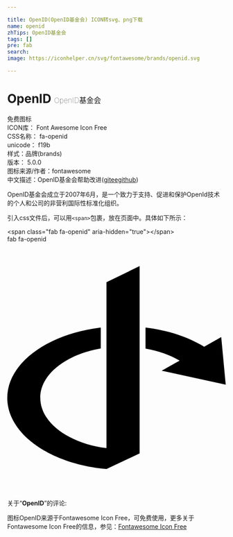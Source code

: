 ```yaml
---

title: OpenID(OpenID基金会) ICON转svg、png下载
name: openid
zhTips: OpenID基金会
tags: []
pre: fab
search: 
image: https://iconhelper.cn/svg/fontawesome/brands/openid.svg

---
```


# OpenID  <small style="font-size: 60%;font-weight: 100">OpenID基金会</small>


<div class="detail-page">
<p>
<span><span class="badge-success badge">免费图标</span> </span>
<br/>
<span>
ICON库：
<span class="badge-secondary badge">Font Awesome Icon Free</span> 
</span>
<br/>
<span>
CSS名称：
<span class="badge-secondary badge">fa-openid</span> 
</span>
<br/>
<span>
unicode：
<span class="badge-secondary badge">f19b</span> 
<copy-btn content='f19b' btn-title=""></copy-btn>
<copy-btn :content='String.fromCodePoint(parseInt("f19b", 16))' btn-title="复制U"></copy-btn>
</span><br/><span>样式：<span class="badge-light badge">品牌(brands)</span></span>
<br/>
<span>
版本：
<span class="badge-secondary badge">5.0.0</span> 
</span>
<br/>
<span>图标来源/作者：<span class="badge-light badge">fontawesome</span></span> 
<br/>
<span class="zh-detail">中文描述：<span class="badge-primary badge">OpenID基金会</span><span class="help-link"><span>帮助改进</span>(<a href="https://gitee.com/liuwave/icon-helper/edit/master/json/fontawesome/brands/openid.json" target="_blank" rel="noopener noreferrer">gitee</a><a href="https://github.com/liuwave/icon-helper/edit/master/json/fontawesome/brands/openid.json" target="_blank" rel="noopener noreferrer">github</a></span>)</span><br/>
</p>
</div><div class="description description alert alert-light">OpenID基金会成立于2007年6月，是一个致力于支持、促进和保护OpenId技术的个人和公司的非营利国际性标准化组织。</div>
<div class="alert alert-dark">
  <i class="fab fa-openid fa-xs"></i>
  <i class="fab fa-openid fa-sm"></i>
  <i class="fab fa-openid fa-lg"></i>
  <i class="fab fa-openid fa-2x"></i>
  <i class="fab fa-openid fa-3x"></i>
  <i class="fab fa-openid fa-5x"></i>
  <i class="fab fa-openid fa-7x"></i>
</div>
<div>
  <p>引入css文件后，可以用<code>&lt;span&gt;</code>包裹，放在页面中。具体如下所示：    
  </p>
  <div class="alert alert-primary" style="font-size: 14px">
    &lt;span class="fab fa-openid" aria-hidden="true"&gt;&lt;/span&gt;
    <copy-btn content='<span class="fab fa-openid" aria-hidden="true"></span>'></copy-btn>
  </div>
  <div class="alert alert-secondary">
    <i class="fab fa-openid"
    style="font-size: 24px"
    aria-hidden="true"></i> fab fa-openid
    <copy-btn content="fab fa-openid" btn-title="复制图标名称"></copy-btn>
  </div>
</div>
<div id="svg" class="svg-wrap">
<svg xmlns="http://www.w3.org/2000/svg" viewBox="0 0 448 512"><path d="M271.5 432l-68 32C88.5 453.7 0 392.5 0 318.2c0-71.5 82.5-131 191.7-144.3v43c-71.5 12.5-124 53-124 101.3 0 51 58.5 93.3 135.7 103v-340l68-33.2v384zM448 291l-131.3-28.5 36.8-20.7c-19.5-11.5-43.5-20-70-24.8v-43c46.2 5.5 87.7 19.5 120.3 39.3l35-19.8L448 291z"/></svg>
</div>
<detail full-name='fa-openid'></detail>
<div class="icon-detail__container">
<p>关于“<b>OpenID</b>”的评论:</p>
</div>
<Vssue title="关于“OpenID”的评论" />    
<div><p>图标OpenID来源于Fontawesome Icon Free，可免费使用，更多关于  Fontawesome Icon Free的信息，参见：<a target="_blank" href="https://iconhelper.cn/fontawesome.html">Fontawesome Icon Free</a>
</p></div>
